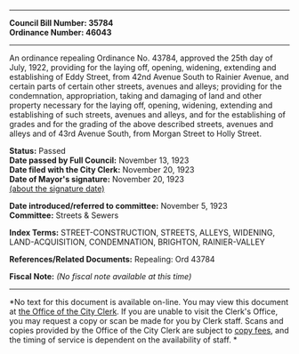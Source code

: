 * * * * *  
  
**Council Bill Number: [](#h0)[](#h2)35784**   
**Ordinance Number: 46043**  
  
* * * * *  
  
An ordinance repealing Ordinance No. 43784, approved the 25th day of July, 1922, providing for the laying off, opening, widening, extending and establishing of Eddy Street, from 42nd Avenue South to Rainier Avenue, and certain parts of certain other streets, avenues and alleys; providing for the condemnation, appropriation, taking and damaging of land and other property necessary for the laying off, opening, widening, extending and establishing of such streets, avenues and alleys, and for the establishing of grades and for the grading of the above described streets, avenues and alleys and of 43rd Avenue South, from Morgan Street to Holly Street.  
  
**Status:** Passed   
**Date passed by Full Council:** November 13, 1923   
**Date filed with the City Clerk:** November 20, 1923   
**Date of Mayor's signature:** November 20, 1923   
[(about the signature date)](/~public/approvaldate.htm)   
  
  
**Date introduced/referred to committee:** November 5, 1923   
**Committee:** Streets & Sewers   
  
**Index Terms:** STREET-CONSTRUCTION, STREETS, ALLEYS, WIDENING, LAND-ACQUISITION, CONDEMNATION, BRIGHTON, RAINIER-VALLEY  
  
**References/Related Documents:** Repealing: Ord 43784  
  
**Fiscal Note:** *(No fiscal note available at this time)*  
  
* * * * *  
  
*No text for this document is available on-line. You may view this document at [the Office of the City Clerk](http://www.seattle.gov/leg/clerk/contactUs.htm). If you are unable to visit the Clerk's Office, you may request a copy or scan be made for you by Clerk staff. Scans and copies provided by the Office of the City Clerk are subject to [copy fees](http://clerk.seattle.gov/~public/clerkfees.htm), and the timing of service is dependent on the availability of staff. *  
  
  

